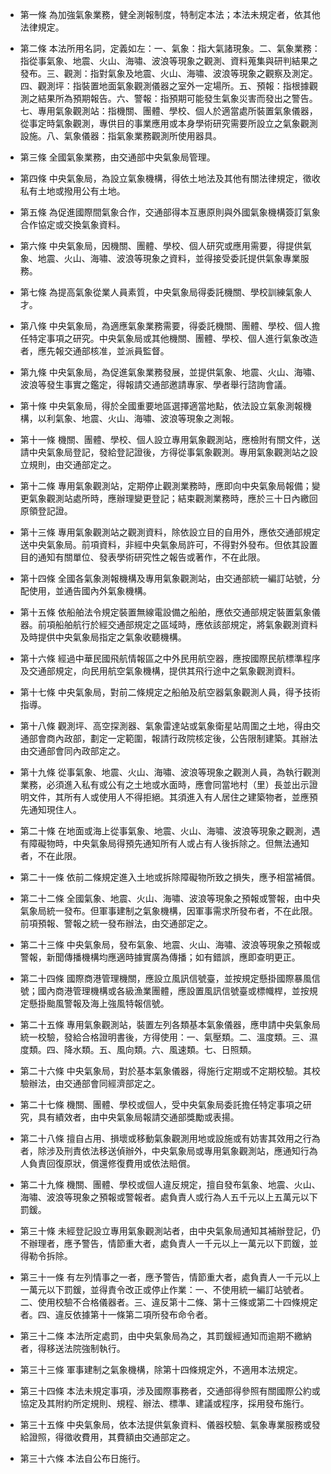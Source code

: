 * 第一條 為加強氣象業務，健全測報制度，特制定本法；本法未規定者，依其他法律規定。

* 第二條 本法所用名詞，定義如左：一、氣象：指大氣諸現象。二、氣象業務：指從事氣象、地震、火山、海嘯、波浪等現象之觀測、資料蒐集與研判結果之發布。三、觀測：指對氣象及地震、火山、海嘯、波浪等現象之觀察及測定。四、觀測坪：指裝置地面氣象觀測儀器之室外一定場所。五、預報：指根據觀測之結果所為預期報告。六、警報：指預期可能發生氣象災害而發出之警告。七、專用氣象觀測站：指機關、團體、學校、個人於適當處所裝置氣象儀器，從事定時氣象觀測，專供目的事業應用或本身學術研究需要所設立之氣象觀測設施。八、氣象儀器：指氣象業務觀測所使用器具。

* 第三條 全國氣象業務，由交通部中央氣象局管理。

* 第四條 中央氣象局，為設立氣象機構，得依土地法及其他有關法律規定，徵收私有土地或撥用公有土地。

* 第五條 為促進國際間氣象合作，交通部得本互惠原則與外國氣象機構簽訂氣象合作協定或交換氣象資料。

* 第六條 中央氣象局，因機關、團體、學校、個人研究或應用需要，得提供氣象、地震、火山、海嘯、波浪等現象之資料，並得接受委託提供氣象專業服務。

* 第七條 為提高氣象從業人員素質，中央氣象局得委託機關、學校訓練氣象人才。

* 第八條 中央氣象局，為適應氣象業務需要，得委託機關、團體、學校、個人擔任特定事項之研究。中央氣象局或其他機關、團體、學校、個人進行氣象改造者，應先報交通部核准，並派員監督。

* 第九條 中央氣象局，為促進氣象業務發展，並提供氣象、地震、火山、海嘯、波浪等發生事實之鑑定，得報請交通部邀請專家、學者舉行諮詢會議。

* 第十條 中央氣象局，得於全國重要地區選擇適當地點，依法設立氣象測報機構，以利氣象、地震、火山、海嘯、波浪等現象之測報。

* 第十一條 機關、團體、學校、個人設立專用氣象觀測站，應檢附有關文件，送請中央氣象局登記，發給登記證後，方得從事氣象觀測。專用氣象觀測站之設立規則，由交通部定之。

* 第十二條 專用氣象觀測站，定期停止觀測業務時，應即向中央氣象局報備；變更氣象觀測站處所時，應辦理變更登記；結束觀測業務時，應於三十日內繳回原領登記證。

* 第十三條 專用氣象觀測站之觀測資料，除依設立目的自用外，應依交通部規定送中央氣象局。前項資料，非經中央氣象局許可，不得對外發布。但依其設置目的通知有關單位、發表學術研究性之報告或著作，不在此限。

* 第十四條 全國各氣象測報機構及專用氣象觀測站，由交通部統一編訂站號，分配使用，並通告國內外氣象機構。

* 第十五條 依船舶法令規定裝置無線電設備之船舶，應依交通部規定裝置氣象儀器。前項船舶航行於經交通部規定之區域時，應依該部規定，將氣象觀測資料及時提供中央氣象局指定之氣象收聽機構。

* 第十六條 經過中華民國飛航情報區之中外民用航空器，應按國際民航標準程序及交通部規定，向民用航空氣象機構，提供其飛行途中之氣象觀測資料。

* 第十七條 中央氣象局，對前二條規定之船舶及航空器氣象觀測人員，得予技術指導。

* 第十八條 觀測坪、高空探測器、氣象雷達站或氣象衛星站周圍之土地，得由交通部會商內政部，劃定一定範圍，報請行政院核定後，公告限制建築。其辦法由交通部會同內政部定之。

* 第十九條 從事氣象、地震、火山、海嘯、波浪等現象之觀測人員，為執行觀測業務，必須進入私有或公有之土地或水面時，應會同當地村（里）長並出示證明文件，其所有人或使用人不得拒絕。其須進入有人居住之建築物者，並應預先通知現住人。

* 第二十條 在地面或海上從事氣象、地震、火山、海嘯、波浪等現象之觀測，遇有障礙物時，中央氣象局得預先通知所有人或占有人後拆除之。但無法通知者，不在此限。

* 第二十一條 依前二條規定進入土地或拆除障礙物所致之損失，應予相當補償。

* 第二十二條 全國氣象、地震、火山、海嘯、波浪等現象之預報或警報，由中央氣象局統一發布。但軍事建制之氣象機構，因軍事需求所發布者，不在此限。前項預報、警報之統一發布辦法，由交通部定之。

* 第二十三條 中央氣象局，發布氣象、地震、火山、海嘯、波浪等現象之預報或警報，新聞傳播機構均應適時據實廣為傳播；如有錯誤，應即查明更正。

* 第二十四條 國際商港管理機關，應設立風訊信號臺，並按規定懸掛國際暴風信號；國內商港管理機構或各級漁業團體，應設置風訊信號臺或標幟桿，並按規定懸掛颱風警報及海上強風特報信號。

* 第二十五條 專用氣象觀測站，裝置左列各類基本氣象儀器，應申請中央氣象局統一校驗，發給合格證明書後，方得使用：一、氣壓類。二、溫度類。三、濕度類。四、降水類。五、風向類。六、風速類。七、日照類。

* 第二十六條 中央氣象局，對於基本氣象儀器，得施行定期或不定期校驗。其校驗辦法，由交通部會同經濟部定之。

* 第二十七條 機關、團體、學校或個人，受中央氣象局委託擔任特定事項之研究，具有績效者，由中央氣象局報請交通部獎勵或表揚。

* 第二十八條 擅自占用、損壞或移動氣象觀測用地或設施或有妨害其效用之行為者，除涉及刑責依法移送偵辦外，中央氣象局或專用氣象觀測站，應通知行為人負責回復原狀，償還修復費用或依法賠償。

* 第二十九條 機關、團體、學校或個人違反規定，擅自發布氣象、地震、火山、海嘯、波浪等現象之預報或警報者。處負責人或行為人五千元以上五萬元以下罰鍰。

* 第三十條 未經登記設立專用氣象觀測站者，由中央氣象局通知其補辦登記，仍不辦理者，應予警告，情節重大者，處負責人一千元以上一萬元以下罰鍰，並得勒令拆除。

* 第三十一條 有左列情事之一者，應予警告，情節重大者，處負責人一千元以上一萬元以下罰鍰，並得責令改正或停止作業：一、不使用統一編訂站號者。二、使用校驗不合格儀器者。三、違反第十二條、第十三條或第二十四條規定者。四、違反依據第十一條第二項所發布命令者。

* 第三十二條 本法所定處罰，由中央氣象局為之，其罰鍰經通知而逾期不繳納者，得移送法院強制執行。

* 第三十三條 軍事建制之氣象機構，除第十四條規定外，不適用本法規定。

* 第三十四條 本法未規定事項，涉及國際事務者，交通部得參照有關國際公約或協定及其附約所定規則、規程、辦法、標準、建議或程序，採用發布施行。

* 第三十五條 中央氣象局，依本法提供氣象資料、儀器校驗、氣象專業服務或發給證照，得徵收費用，其費額由交通部定之。

* 第三十六條 本法自公布日施行。


